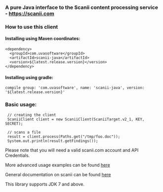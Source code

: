 ### A pure Java interface to the Scanii content processing service - https://scanii.com


### How to use this client

#### Installing using Maven coordinates:

```
<dependency>
  <groupId>com.uvasoftware</groupId>
  <artifactId>scanii-java</artifactId>
  <version>${latest.release.version}</version>
</dependency>
```
#### Installing using gradle:

```
compile group: 'com.uvasoftware', name: 'scanii-java', version: '${latest.release.version}'
```

### Basic usage:
 
```
 // creating the client
 ScaniiClient client = new ScaniiClient(ScaniiTarget.v2_1, KEY, SECRET);
 
 // scans a file
 result = client.process(Paths.get("/tmp/foo.doc"));
 System.out.println(result.getFindings()); 
```

Please note that you will need a valid scanii.com account and API Credentials. 

More advanced usage examples can be found [here](https://github.com/uvasoftware/scanii-java/blob/master/src/test/java/com/scanii/client/ScaniiClientTest.java)

General documentation on scanii can be found [here](http://docs.scanii.com)

This library supports JDK 7 and above. 

